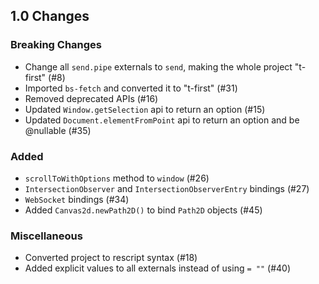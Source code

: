 ## 1.0 Changes

### Breaking Changes
* Change all `send.pipe` externals to `send`, making the whole project "t-first" (#8)
* Imported `bs-fetch` and converted it to "t-first" (#31)
* Removed deprecated APIs (#16)
* Updated `Window.getSelection` api to return an option (#15)
* Updated `Document.elementFromPoint` api to return an option and be @nullable (#35)

### Added
* `scrollToWithOptions` method to `window` (#26)
* `IntersectionObserver` and `IntersectionObserverEntry` bindings (#27)
* `WebSocket` bindings (#34)
* Added `Canvas2d.newPath2D()` to bind `Path2D` objects (#45)

### Miscellaneous
* Converted project to rescript syntax (#18)
* Added explicit values to all externals instead of using `= ""` (#40)
